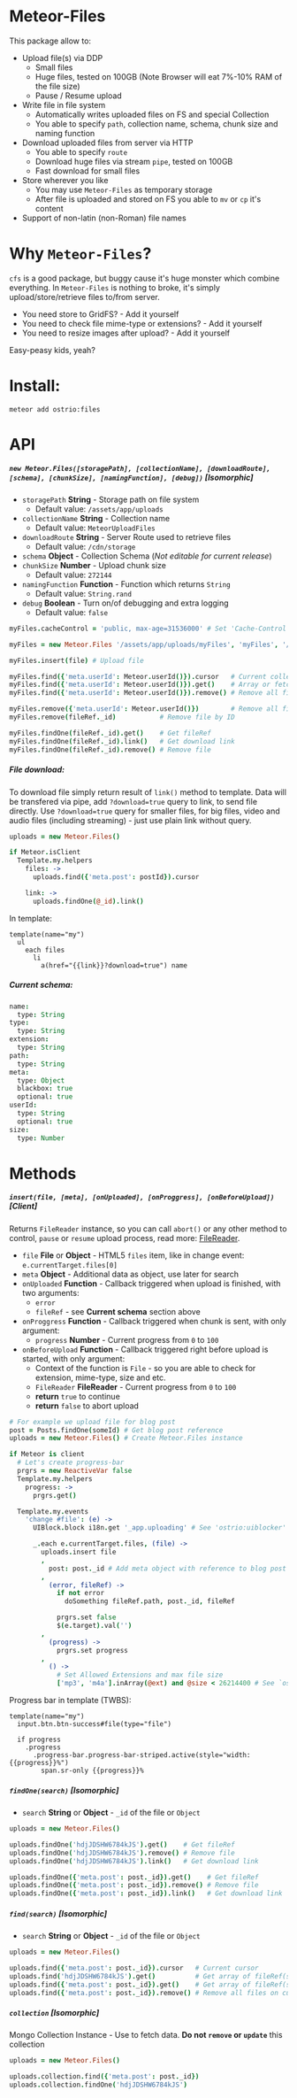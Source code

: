 Meteor-Files
========
This package allow to:
 - Upload file(s) via DDP
    * Small files
    * Huge files, tested on 100GB (Note Browser will eat 7%-10% RAM of the file size)
    * Pause / Resume upload
 - Write file in file system
    * Automatically writes uploaded files on FS and special Collection
    * You able to specify `path`, collection name, schema, chunk size and naming function
 - Download uploaded files from server via HTTP
    * You able to specify `route`
    * Download huge files via stream `pipe`, tested on 100GB
    * Fast download for small files
 - Store wherever you like
    * You may use `Meteor-Files` as temporary storage
    * After file is uploaded and stored on FS you able to `mv` or `cp` it's content 
 - Support of non-latin (non-Roman) file names


Why `Meteor-Files`?
========
`cfs` is a good package, but buggy cause it's huge monster which combine everything. In `Meteor-Files` is nothing to broke, it's simply upload/store/retrieve files to/from server. 
 - You need store to GridFS? - Add it yourself
 - You need to check file mime-type or extensions? - Add it yourself
 - You need to resize images after upload? - Add it yourself

Easy-peasy kids, yeah?

Install:
========
```shell
meteor add ostrio:files
```

API
========
##### `new Meteor.Files([storagePath], [collectionName], [downloadRoute], [schema], [chunkSize], [namingFunction], [debug])` [*Isomorphic*]

 - `storagePath` __String__ - Storage path on file system
    * Default value: `/assets/app/uploads`
 - `collectionName` __String__ - Collection name
    * Default value: `MeteorUploadFiles`
 - `downloadRoute` __String__ - Server Route used to retrieve files
    * Default value: `/cdn/storage`
 - `schema` __Object__ - Collection Schema (*Not editable for current release*)
 - `chunkSize` __Number__ - Upload chunk size
    * Default value: `272144`
 - `namingFunction` __Function__ - Function which returns `String`
    * Default value: `String.rand`
 - `debug` __Boolean__ - Turn on/of debugging and extra logging
    * Default value: `false`

```coffeescript
myFiles.cacheControl = 'public, max-age=31536000' # Set 'Cache-Control' header for downloads

myFiles = new Meteor.Files '/assets/app/uploads/myFiles', 'myFiles', '/downloads/myFiles'

myFiles.insert(file) # Upload file

myFiles.find({'meta.userId': Meteor.userId()}).cursor   # Current collection cursor
myFiles.find({'meta.userId': Meteor.userId()}).get()    # Array or fetched rows
myFiles.find({'meta.userId': Meteor.userId()}).remove() # Remove all files on the cursor

myFiles.remove({'meta.userId': Meteor.userId()})        # Remove all files returned by passed search
myFiles.remove(fileRef._id)           # Remove file by ID

myFiles.findOne(fileRef._id).get()    # Get fileRef
myFiles.findOne(fileRef._id).link()   # Get download link
myFiles.findOne(fileRef._id).remove() # Remove file
```

##### File download:
To download file simply return result of `link()` method to template. Data will be transfered via pipe, add `?download=true` query to link, to send file directly.
Use `?download=true` query for smaller files, for big files, video and audio files (including streaming) - just use plain link without query.
```coffeescript
uploads = new Meteor.Files()

if Meteor.isClient
  Template.my.helpers
    files: ->
      uploads.find({'meta.post': postId}).cursor

    link: ->
      uploads.findOne(@_id).link() 
```

In template:
```jade
template(name="my")
  ul
    each files
      li 
        a(href="{{link}}?download=true") name
```


##### Current schema:
```coffeescript
name:
  type: String
type:
  type: String
extension:
  type: String
path:
  type: String
meta:
  type: Object
  blackbox: true
  optional: true
userId:
  type: String
  optional: true
size:
  type: Number
```

Methods
==========
##### `insert(file, [meta], [onUploaded], [onProggress], [onBeforeUpload])` [*Client*]
Returns `FileReader` instance, so you can call `abort()` or any other method to control, `pause` or `resume` upload process, read more: [FileReader](https://developer.mozilla.org/en-US/docs/Web/API/FileReader).
 - `file` __File__ or __Object__ - HTML5 `files` item, like in change event: `e.currentTarget.files[0]`
 - `meta` __Object__ - Additional data as object, use later for search
 - `onUploaded` __Function__ - Callback triggered when upload is finished, with two arguments:
    * `error`
    * `fileRef` - see __Current schema__ section above
 - `onProggress` __Function__ - Callback triggered when chunk is sent, with only argument:
    * `progress` __Number__ - Current progress from `0` to `100`
 - `onBeforeUpload` __Function__ - Callback triggered right before upload is started, with only argument:
    * Context of the function is `File` - so you are able to check for extension, mime-type, size and etc.
    * `FileReader` __FileReader__ - Current progress from `0` to `100`
    * __return__ `true` to continue
    * __return__ `false` to abort upload

```coffeescript
# For example we upload file for blog post
post = Posts.findOne(someId) # Get blog post reference
uploads = new Meteor.Files() # Create Meteor.Files instance

if Meteor is client
  # Let's create progress-bar
  prgrs = new ReactiveVar false
  Template.my.helpers
    progress: ->
      prgrs.get()

  Template.my.events
    'change #file': (e) ->
      UIBlock.block i18n.get '_app.uploading' # See 'ostrio:uiblocker' and 'ostrio:i18n' packages

      _.each e.currentTarget.files, (file) ->
        uploads.insert file
        ,
          post: post._id # Add meta object with reference to blog post
        , 
          (error, fileRef) ->
            if not error
              doSomething fileRef.path, post._id, fileRef

            prgrs.set false
            $(e.target).val('')
        ,
          (progress) ->
            prgrs.set progress
        ,
          () ->
            # Set Allowed Extensions and max file size
            ['mp3', 'm4a'].inArray(@ext) and @size < 26214400 # See `ostrio:jsextensions` package
```

Progress bar in template (TWBS):
```jade
template(name="my")
  input.btn.btn-success#file(type="file")

  if progress
    .progress
      .progress-bar.progress-bar-striped.active(style="width:{{progress}}%")
        span.sr-only {{progress}}%
```

##### `findOne(search)`  [*Isomorphic*]
 - `search` __String__ or __Object__ - `_id` of the file or `Object`

```coffeescript
uploads = new Meteor.Files()

uploads.findOne('hdjJDSHW6784kJS').get()    # Get fileRef
uploads.findOne('hdjJDSHW6784kJS').remove() # Remove file
uploads.findOne('hdjJDSHW6784kJS').link()   # Get download link

uploads.findOne({'meta.post': post._id}).get()    # Get fileRef
uploads.findOne({'meta.post': post._id}).remove() # Remove file
uploads.findOne({'meta.post': post._id}).link()   # Get download link
```

##### `find(search)`  [*Isomorphic*]
 - `search` __String__ or __Object__ - `_id` of the file or `Object`

```coffeescript
uploads = new Meteor.Files()

uploads.find({'meta.post': post._id}).cursor   # Current cursor
uploads.find('hdjJDSHW6784kJS').get()          # Get array of fileRef(s)
uploads.find({'meta.post': post._id}).get()    # Get array of fileRef(s)
uploads.find({'meta.post': post._id}).remove() # Remove all files on cursor
```

##### `collection`  [*Isomorphic*]
Mongo Collection Instance - Use to fetch data. __Do not `remove` or `update`__ this collection

```coffeescript
uploads = new Meteor.Files()

uploads.collection.find({'meta.post': post._id})
uploads.collection.findOne('hdjJDSHW6784kJS')
```